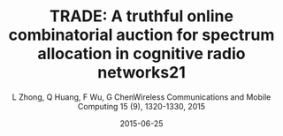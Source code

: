 ---
title: "TRADE: A truthful online combinatorial auction for spectrum allocation in cognitive radio networks21"
collection: publications
permalink: "/publication/2015-06-25"
excerpt: "Auctions have been shown to be able to tackle the problem of spectrum scarcity effectively, but most of existing works only focus on static scenarios. They cannot deal with the requests of spectrum users as they arrive and leave dynamically. Bidders can either cheat by bidding untruthfully or cheat about the arrival and departure time. In this paper, we model the radio spectrum allocation problem as a sealed‐bid online combinatorial auction and propose a truthful mechanism called TRADE. TRADE is a truthful and an individual rational mechanism with polynomial time complexity. It can prevent bidders from cheating in the auction while achieving good bidder satisfaction, spectrum utilization, and social welfare. Copyright © 2013 John Wiley & Sons, Ltd."
date: "2015-06-25"
venue: "Wireless Communications and Mobile Computing 15 (9), 1320-1330, 2015"
paperurl: "https://citeseerx.ist.psu.edu/document?repid=rep1&type=pdf&doi=9067766d75bb2c35f57ddb495c4931924cd32749"
author: "L Zhong, Q Huang, F Wu, G ChenWireless Communications and Mobile Computing 15 (9), 1320-1330, 2015"
poster:
remark:
---